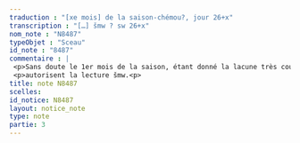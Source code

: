 ```yaml
---
traduction : "[xe mois] de la saison-chémou?, jour 26+x"
transcription : "[…] šmw ? sw 26+x"
nom_note : "N8487"
typeObjet : "Sceau"
id_note : "8487"
commentaire : |
 <p>Sans doute le 1er mois de la saison, étant donné la lacune très courte. Les traces</p>
 <p>autorisent la lecture šmw.<p>
title: note N8487
scelles: 
id_notice: N8487
layout: notice_note
type: note
partie: 3
---
```


